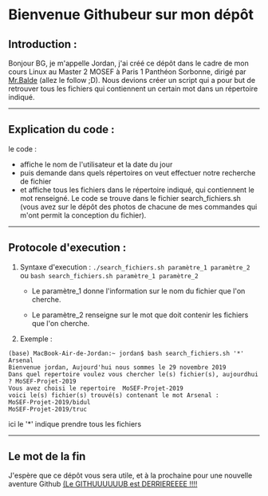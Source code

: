 
# Bienvenue Githubeur sur mon dépôt  



## Introduction : 
Bonjour BG, je m'appelle Jordan, j'ai créé ce dépôt dans le cadre de mon cours Linux au Master 2 MOSEF à Paris 1 Panthéon Sorbonne, dirigé par [Mr.Balde](https://github.com/ambalde) (allez le follow ;D).
Nous devions créer un script qui a pour but de retrouver tous les fichiers qui contiennent un certain mot dans un répertoire indiqué.


-----------------


## Explication du code :
le code :
  * affiche le nom de l'utilisateur et la date du jour
  * puis demande dans quels répertoires on veut effectuer notre recherche de fichier
  * et affiche tous les fichiers dans le répertoire indiqué, qui contiennent le mot renseigné.
Le code se trouve dans le fichier search_fichiers.sh (vous avez sur le dépôt des photos de chacune de mes commandes qui m'ont permit la conception du fichier).
 
  
-----------------
  
  
## Protocole d'execution :
1. Syntaxe d'execution : `./search_fichiers.sh paramètre_1 paramètre_2` ou `bash search_fichiers.sh paramètre_1 paramètre_2`

   * Le paramètre_1 donne l'information sur le nom du fichier que l'on cherche. 

   * Le paramètre_2 renseigne sur le mot que doit contenir les fichiers que l'on cherche.
   
 2. Exemple :
  
```
(base) MacBook-Air-de-Jordan:~ jordan$ bash search_fichiers.sh '*' Arsenal 
Bienvenue jordan, Aujourd'hui nous sommes le 29 novembre 2019
Dans quel repertoire voulez vous chercher le(s) fichier(s), aujourdhui ? MoSEF-Projet-2019
Vous avez choisi le repertoire  MoSEF-Projet-2019 
voici le(s) fichier(s) trouvé(s) contenant le mot Arsenal :  
MoSEF-Projet-2019/bidul
MoSEF-Projet-2019/truc
```
ici le '*' indique prendre tous les fichiers


-----------------


## Le mot de la fin 
J'espère que ce dépôt vous sera utile, et à la prochaine pour une nouvelle aventure Github 
[(Le GITHUUUUUUB est DERRIEREEEE !!!!](https://www.youtube.com/watch?v=6TYavvdDQcs)
 
 

